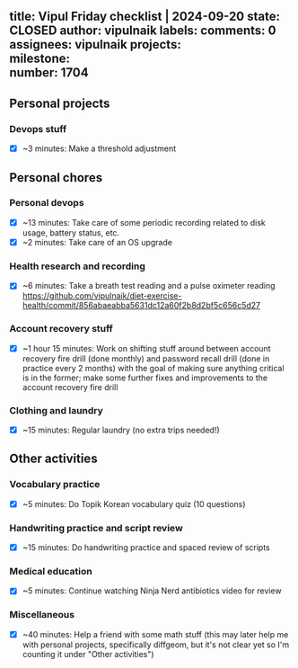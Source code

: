title:	Vipul Friday checklist | 2024-09-20
state:	CLOSED
author:	vipulnaik
labels:	
comments:	0
assignees:	vipulnaik
projects:	
milestone:	
number:	1704
--
## Personal projects

### Devops stuff

- [x] ~3 minutes: Make a threshold adjustment

## Personal chores

### Personal devops

- [x] ~13 minutes: Take care of some periodic recording related to disk usage, battery status, etc.
- [x] ~2 minutes: Take care of an OS upgrade

### Health research and recording

- [x] ~6 minutes: Take a breath test reading and a pulse oximeter reading https://github.com/vipulnaik/diet-exercise-health/commit/856abaeabba5631dc12a60f2b8d2bf5c656c5d27

### Account recovery stuff

- [x] ~1 hour 15 minutes: Work on shifting stuff around between account recovery fire drill (done monthly) and password recall drill (done in practice every 2 months) with the goal of making sure anything critical is in the former; make some further fixes and improvements to the account recovery fire drill

### Clothing and laundry

- [x] ~15 minutes: Regular laundry (no extra trips needed!)

## Other activities

### Vocabulary practice

- [x] ~5 minutes: Do Topik Korean vocabulary quiz (10 questions)

### Handwriting practice and script review

- [x] ~15 minutes: Do handwriting practice and spaced review of scripts

### Medical education

- [x] ~5 minutes: Continue watching Ninja Nerd antibiotics video for review

### Miscellaneous

- [x] ~40 minutes: Help a friend with some math stuff (this may later help me with personal projects, specifically diffgeom, but it's not clear yet so I'm counting it under "Other activities")
